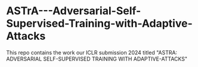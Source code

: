 # ASTrA---Adversarial-Self-Supervised-Training-with-Adaptive-Attacks
This repo contains the work our ICLR submission 2024 titled "ASTRA: ADVERSARIAL SELF-SUPERVISED TRAINING WITH ADAPTIVE-ATTACKS"
